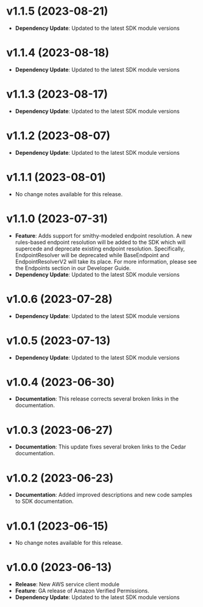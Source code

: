 # v1.1.5 (2023-08-21)

* **Dependency Update**: Updated to the latest SDK module versions

# v1.1.4 (2023-08-18)

* **Dependency Update**: Updated to the latest SDK module versions

# v1.1.3 (2023-08-17)

* **Dependency Update**: Updated to the latest SDK module versions

# v1.1.2 (2023-08-07)

* **Dependency Update**: Updated to the latest SDK module versions

# v1.1.1 (2023-08-01)

* No change notes available for this release.

# v1.1.0 (2023-07-31)

* **Feature**: Adds support for smithy-modeled endpoint resolution. A new rules-based endpoint resolution will be added to the SDK which will supercede and deprecate existing endpoint resolution. Specifically, EndpointResolver will be deprecated while BaseEndpoint and EndpointResolverV2 will take its place. For more information, please see the Endpoints section in our Developer Guide.
* **Dependency Update**: Updated to the latest SDK module versions

# v1.0.6 (2023-07-28)

* **Dependency Update**: Updated to the latest SDK module versions

# v1.0.5 (2023-07-13)

* **Dependency Update**: Updated to the latest SDK module versions

# v1.0.4 (2023-06-30)

* **Documentation**: This release corrects several broken links in the documentation.

# v1.0.3 (2023-06-27)

* **Documentation**: This update fixes several broken links to the Cedar documentation.

# v1.0.2 (2023-06-23)

* **Documentation**: Added improved descriptions and new code samples to SDK documentation.

# v1.0.1 (2023-06-15)

* No change notes available for this release.

# v1.0.0 (2023-06-13)

* **Release**: New AWS service client module
* **Feature**: GA release of Amazon Verified Permissions.
* **Dependency Update**: Updated to the latest SDK module versions

